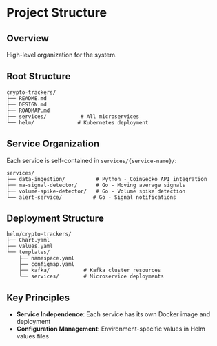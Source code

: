 # Project Structure

## Overview

High-level organization for the system.

## Root Structure

```
crypto-trackers/
├── README.md
├── DESIGN.md
├── ROADMAP.md
├── services/           # All microservices
└── helm/              # Kubernetes deployment
```

## Service Organization

Each service is self-contained in `services/{service-name}/`:

```
services/
├── data-ingestion/          # Python - CoinGecko API integration
├── ma-signal-detector/      # Go - Moving average signals
├── volume-spike-detector/   # Go - Volume spike detection
└── alert-service/          # Go - Signal notifications
```

## Deployment Structure

```
helm/crypto-trackers/
├── Chart.yaml
├── values.yaml
└── templates/
    ├── namespace.yaml
    ├── configmap.yaml
    ├── kafka/           # Kafka cluster resources
    └── services/        # Microservice deployments
```

## Key Principles

- **Service Independence**: Each service has its own Docker image and deployment
- **Configuration Management**: Environment-specific values in Helm values files